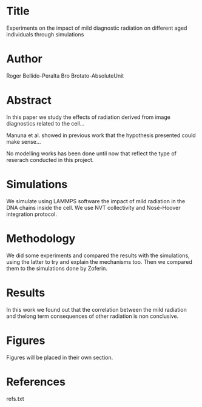 # Title
Experiments on the impact of mild diagnostic radiation on different aged individuals through simulations

# Author
Roger Bellido-Peralta
Bro Brotato-AbsoluteUnit

# Abstract
In this paper we study the effects of radiation derived from image diagnostics related to the cell...

Manuna et al. showed in previous work that the hypothesis presented could make sense...

No modelling works has been done until now that reflect the type of reserach conducted in this project.

# Simulations
We simulate using LAMMPS software the impact of mild radiation in the DNA chains inside the cell. We use NVT collectivity and Nosé-Hoover integration protocol.

# Methodology
We did some experiments and compared the results with the simulations, using the latter to try and explain the mechanisms too. Then we compared them to the simulations done by Zoferin. 

# Results
In this work we found out that the correlation between the mild radiation and thelong term consequences of other radiation is non conclusive. 

# Figures
Figures will be placed in their own section.

# References
refs.txt
